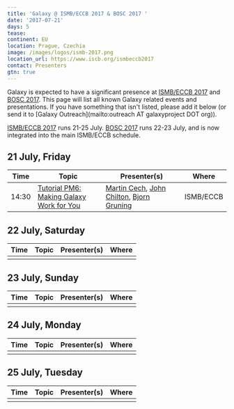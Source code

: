```yaml
---
title: 'Galaxy @ ISMB/ECCB 2017 & BOSC 2017 '
date: '2017-07-21'
days: 5
tease: 
continent: EU
location: Prague, Czechia
image: /images/logos/ismb-2017.png
location_url: https://www.iscb.org/ismbeccb2017
contact: Presenters
gtn: true
---
```


Galaxy is expected to have a significant presence at [ISMB/ECCB 2017](https://www.iscb.org/ismbeccb2017) and [BOSC 2017](https://www.open-bio.org/wiki/BOSC_2017). This page will list all known Galaxy related events and presentations. If you have something that isn't listed, please add it below (or send it to [Galaxy Outreach](mailto:outreach AT galaxyproject DOT org)).


[ISMB/ECCB 2017](https://www.iscb.org/ismbeccb2017) runs 21-25 July.  [BOSC 2017](https://www.open-bio.org/wiki/BOSC_2017) runs 22-23 July, and is now integrated into the main ISMB/ECCB schedule.

## 21 July, Friday

| Time | Topic | Presenter(s) | Where |
| ---- | ---- | ---- | ---- |
| 14:30 | [Tutorial PM6: Making Galaxy Work for You](https://www.iscb.org/ismbeccb2017-program/tutorials#p6) | [Martin Cech](/src/people/marten/index.md), [John Chilton](/src/people/john-chilton/index.md), [Bjorn Gruning](/src/people/bjoern-gruening/index.md) | ISMB/ECCB |

## 22 July, Saturday

| Time | Topic | Presenter(s) | Where |
| ---- | ---- | ---- | ---- |
| | | | |

## 23 July, Sunday

| Time | Topic | Presenter(s) | Where |
| ---- | ---- | ---- | ---- |
| | | | |

## 24 July, Monday

| Time | Topic | Presenter(s) | Where |
| ---- | ---- | ---- | ---- |
| | | | |

## 25 July, Tuesday

| Time | Topic | Presenter(s) | Where |
| ---- | ---- | ---- | ---- |
| | | | |



